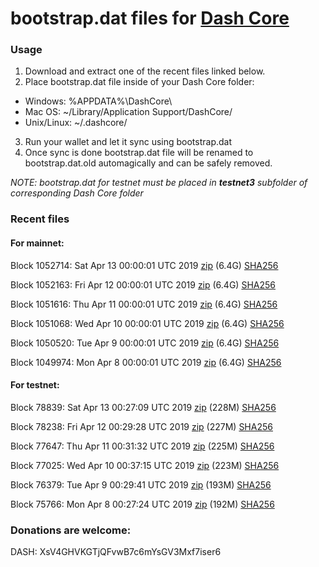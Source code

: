 # bootstrap.dat files for [Dash Core](https://www.dash.org)

### Usage

1. Download and extract one of the recent files linked below.
2. Place bootstrap.dat file inside of your Dash Core folder:
 - Windows: %APPDATA%\DashCore\
 - Mac OS: ~/Library/Application Support/DashCore/
 - Unix/Linux: ~/.dashcore/
3. Run your wallet and let it sync using bootstrap.dat
4. Once sync is done bootstrap.dat file will be renamed to bootstrap.dat.old automagically and can be safely removed.

_NOTE: bootstrap.dat for testnet must be placed in **testnet3** subfolder of corresponding Dash Core folder_

### Recent files

#### For mainnet:

Block 1052714: Sat Apr 13 00:00:01 UTC 2019 [zip](https://dash-bootstrap.ams3.digitaloceanspaces.com/mainnet/2019-04-13/bootstrap.dat.zip) (6.4G) [SHA256](https://dash-bootstrap.ams3.digitaloceanspaces.com/mainnet/2019-04-13/sha256.txt)

Block 1052163: Fri Apr 12 00:00:01 UTC 2019 [zip](https://dash-bootstrap.ams3.digitaloceanspaces.com/mainnet/2019-04-12/bootstrap.dat.zip) (6.4G) [SHA256](https://dash-bootstrap.ams3.digitaloceanspaces.com/mainnet/2019-04-12/sha256.txt)

Block 1051616: Thu Apr 11 00:00:01 UTC 2019 [zip](https://dash-bootstrap.ams3.digitaloceanspaces.com/mainnet/2019-04-11/bootstrap.dat.zip) (6.4G) [SHA256](https://dash-bootstrap.ams3.digitaloceanspaces.com/mainnet/2019-04-11/sha256.txt)

Block 1051068: Wed Apr 10 00:00:01 UTC 2019 [zip](https://dash-bootstrap.ams3.digitaloceanspaces.com/mainnet/2019-04-10/bootstrap.dat.zip) (6.4G) [SHA256](https://dash-bootstrap.ams3.digitaloceanspaces.com/mainnet/2019-04-10/sha256.txt)

Block 1050520: Tue Apr  9 00:00:01 UTC 2019 [zip](https://dash-bootstrap.ams3.digitaloceanspaces.com/mainnet/2019-04-09/bootstrap.dat.zip) (6.4G) [SHA256](https://dash-bootstrap.ams3.digitaloceanspaces.com/mainnet/2019-04-09/sha256.txt)

Block 1049974: Mon Apr  8 00:00:01 UTC 2019 [zip](https://dash-bootstrap.ams3.digitaloceanspaces.com/mainnet/2019-04-08/bootstrap.dat.zip) (6.4G) [SHA256](https://dash-bootstrap.ams3.digitaloceanspaces.com/mainnet/2019-04-08/sha256.txt)


#### For testnet:

Block 78839: Sat Apr 13 00:27:09 UTC 2019 [zip](https://dash-bootstrap.ams3.digitaloceanspaces.com/testnet/2019-04-13/bootstrap.dat.zip) (228M) [SHA256](https://dash-bootstrap.ams3.digitaloceanspaces.com/testnet/2019-04-13/sha256.txt)

Block 78238: Fri Apr 12 00:29:28 UTC 2019 [zip](https://dash-bootstrap.ams3.digitaloceanspaces.com/testnet/2019-04-12/bootstrap.dat.zip) (227M) [SHA256](https://dash-bootstrap.ams3.digitaloceanspaces.com/testnet/2019-04-12/sha256.txt)

Block 77647: Thu Apr 11 00:31:32 UTC 2019 [zip](https://dash-bootstrap.ams3.digitaloceanspaces.com/testnet/2019-04-11/bootstrap.dat.zip) (225M) [SHA256](https://dash-bootstrap.ams3.digitaloceanspaces.com/testnet/2019-04-11/sha256.txt)

Block 77025: Wed Apr 10 00:37:15 UTC 2019 [zip](https://dash-bootstrap.ams3.digitaloceanspaces.com/testnet/2019-04-10/bootstrap.dat.zip) (223M) [SHA256](https://dash-bootstrap.ams3.digitaloceanspaces.com/testnet/2019-04-10/sha256.txt)

Block 76379: Tue Apr  9 00:29:41 UTC 2019 [zip](https://dash-bootstrap.ams3.digitaloceanspaces.com/testnet/2019-04-09/bootstrap.dat.zip) (193M) [SHA256](https://dash-bootstrap.ams3.digitaloceanspaces.com/testnet/2019-04-09/sha256.txt)

Block 75766: Mon Apr  8 00:27:24 UTC 2019 [zip](https://dash-bootstrap.ams3.digitaloceanspaces.com/testnet/2019-04-08/bootstrap.dat.zip) (192M) [SHA256](https://dash-bootstrap.ams3.digitaloceanspaces.com/testnet/2019-04-08/sha256.txt)


### Donations are welcome:

DASH: XsV4GHVKGTjQFvwB7c6mYsGV3Mxf7iser6
